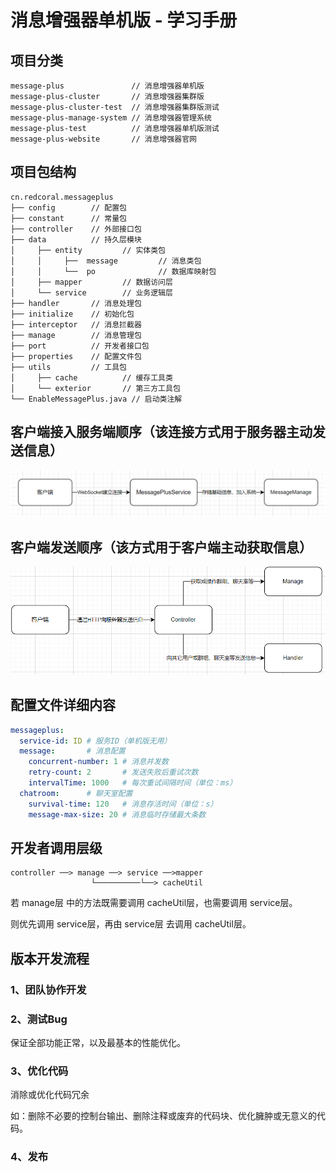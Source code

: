 # 消息增强器单机版 - 学习手册

## 项目分类

```
message-plus               // 消息增强器单机版
message-plus-cluster       // 消息增强器集群版
message-plus-cluster-test  // 消息增强器集群版测试
message-plus-manage-system // 消息增强器管理系统
message-plus-test          // 消息增强器单机版测试
message-plus-website       // 消息增强器官网
```

## 项目包结构

```
cn.redcoral.messageplus
├── config        // 配置包
├── constant      // 常量包
├── controller    // 外部接口包
├── data          // 持久层模块
│     ├── entity         // 实体类包
│     │     ├──  message         // 消息类包
│     │     └──  po              // 数据库映射包
│     ├── mapper         // 数据访问层
│     └── service        // 业务逻辑层
├── handler       // 消息处理包
├── initialize    // 初始化包
├── interceptor   // 消息拦截器
├── manage        // 消息管理包
├── port          // 开发者接口包
├── properties    // 配置文件包
├── utils         // 工具包
│     ├── cache          // 缓存工具类
│     └── exterior       // 第三方工具包
└── EnableMessagePlus.java // 启动类注解
```

## 客户端接入服务端顺序（该连接方式用于服务器主动发送信息）

![img.png](img.png)

## 客户端发送顺序（该方式用于客户端主动获取信息）

![img_1.png](img_1.png)

## 配置文件详细内容

```yaml
messageplus:
  service-id: ID # 服务ID（单机版无用）
  message:       # 消息配置
    concurrent-number: 1 # 消息并发数
    retry-count: 2       # 发送失败后重试次数
    intervalTime: 1000   # 每次重试间隔时间（单位：ms）
  chatroom:      # 聊天室配置
    survival-time: 120   # 消息存活时间（单位：s）
    message-max-size: 20 # 消息临时存储最大条数
```

## 开发者调用层级

```
controller ──> manage ──> service ──>mapper
                  └──────────└──> cacheUtil
```

若 manage层 中的方法既需要调用 cacheUtil层，也需要调用 service层。

则优先调用 service层，再由 service层 去调用 cacheUtil层。

## 版本开发流程

### 1、团队协作开发

### 2、测试Bug

保证全部功能正常，以及最基本的性能优化。

### 3、优化代码

消除或优化代码冗余

如：删除不必要的控制台输出、删除注释或废弃的代码块、优化臃肿或无意义的代码。

### 4、发布
